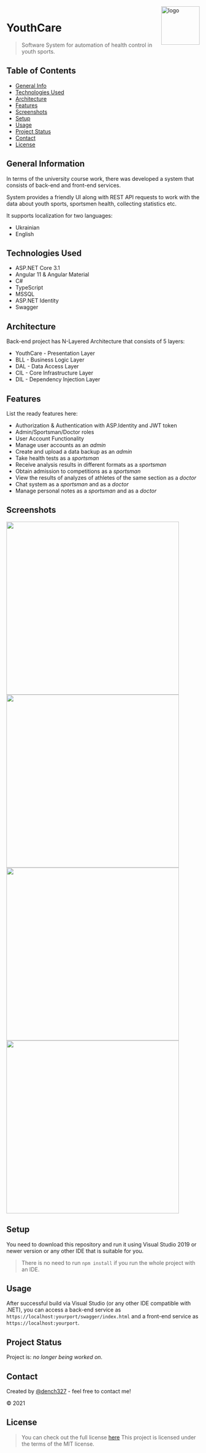 <img src="https://user-images.githubusercontent.com/53062219/218428707-76f92e29-cb77-4469-aab2-ed1b38a379b0.png" alt="logo" title="logo" align="right" height="100" />

# YouthCare
> Software System for automation of health control in youth sports.

## Table of Contents
* [General Info](#general-information)
* [Technologies Used](#technologies-used)
* [Architecture](#architecture)
* [Features](#features)
* [Screenshots](#screenshots)
* [Setup](#setup)
* [Usage](#usage)
* [Project Status](#project-status)
* [Contact](#contact)
* [License](#license)

## General Information
In terms of the university course work, there was developed a system that consists of back-end and front-end services.

System provides a friendly UI along with REST API requests to work with the data about youth sports, sportsmen health, collecting statistics etc.

It supports localization for two languages: 
 - Ukrainian
 - English

## Technologies Used
- ASP.NET Core 3.1
- Angular 11 & Angular Material
- C#
- TypeScript
- MSSQL
- ASP.NET Identity
- Swagger

## Architecture
Back-end project has N-Layered Architecture that consists of 5 layers:
- YouthCare - Presentation Layer
- BLL - Business Logic Layer
- DAL - Data Access Layer
- CIL - Core Infrastructure Layer
- DIL - Dependency Injection Layer

## Features
List the ready features here:
- Authorization & Authentication with ASP.Identity and JWT token
- Admin/Sportsman/Doctor roles
- User Account Functionality
- Manage user accounts as an *admin*
- Create and upload a data backup as an *admin*
- Take health tests as a *sportsman*
- Receive analysis results in different formats as a *sportsman*
- Obtain admission to competitions as a *sportsman*
- View the results of analyzes of athletes of the same section as a *doctor*
- Chat system as a *sportsman* and as a *doctor*
- Manage personal notes as a *sportsman* and as a *doctor*

## Screenshots
<img src="https://user-images.githubusercontent.com/53062219/218435903-a66c566e-c5c8-47df-bb39-23be2757286c.png" height="450" />
<img src="https://user-images.githubusercontent.com/53062219/218435766-f5e6946e-baad-42c7-a34f-d9514cdd50fe.png" height="450" />
<img src="https://user-images.githubusercontent.com/53062219/218436176-2f800a10-f855-4c14-8689-2ad97fe5dcd3.png" height="450" />
<img src="https://user-images.githubusercontent.com/53062219/218436188-7fbec988-fb74-4fa4-a52e-24913088edd4.png" height="450" />

## Setup
You need to download this repository and run it using Visual Studio 2019 or newer version or any other IDE that is suitable for you.
> There is no need to run `npm install` if you run the whole project with an IDE.

## Usage
After successful build via Visual Studio (or any other IDE compatible with .NET), you can access a back-end service as `https://localhost:yourport/swagger/index.html`
and a front-end service as `https://localhost:yourport`.

## Project Status
Project is: _no longer being worked on_.

## Contact
Created by [@dench327](https://linkedin.com/in/https://www.linkedin.com/in/denis-semko-551b91191) - feel free to contact me!

© 2021

## License
> You can check out the full license [here](https://github.com/DenisSemko/YouthCare/tree/master)
This project is licensed under the terms of the MIT license.
